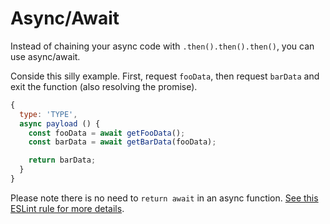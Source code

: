# Async/Await

Instead of chaining your async code with `.then().then().then()`, you can use async/await.

Conside this silly example. First, request `fooData`, then request `barData` and exit the function (also resolving the promise).

```js
{
  type: 'TYPE',
  async payload () {
    const fooData = await getFooData();
    const barData = await getBarData(fooData);

    return barData;
  }
}
```

Please note there is no need to `return await` in an async function. [See this ESLint rule for more details](https://eslint.org/docs/rules/no-return-await).

